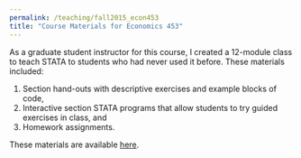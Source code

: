 ```yaml
---
permalink: /teaching/fall2015_econ453
title: "Course Materials for Economics 453"
---
```

As a graduate student instructor for this course, I created a 12-module class to teach STATA to students who had never used it before. These materials included:
1) Section hand-outs with descriptive exercises and example blocks of code,
2) Interactive section STATA programs that allow students to try guided exercises in class, and
3) Homework assignments.

These materials are available [here](/assets/teaching/Cole_Teaching_Summary.pdf).
